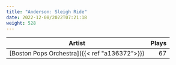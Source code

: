 ```yaml
---
title: "Anderson: Sleigh Ride"
date: 2022-12-08/2022T07:21:18
weight: 528
---
```




 Artist | Plays 
----- | -----:
[Boston Pops Orchestra]({{< ref "a136372">}}) | 67
